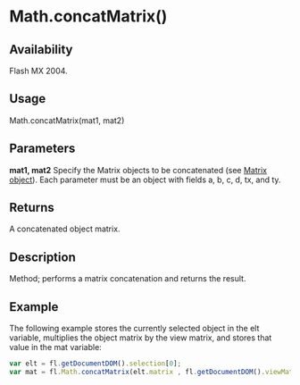 # Math.concatMatrix()

## Availability

Flash MX 2004.

## Usage

Math.concatMatrix(mat1, mat2)

## Parameters

**mat1, mat2** Specify the Matrix objects to be concatenated (see [Matrix object](../Matrix_object/Matrix_summary.md)). Each parameter must be an object with fields a, b, c, d, tx, and ty.

## Returns

A concatenated object matrix.

## Description

Method; performs a matrix concatenation and returns the result.

## Example

The following example stores the currently selected object in the elt variable, multiplies the object matrix by the view matrix, and stores that value in the mat variable:

```javascript
var elt = fl.getDocumentDOM().selection[0];
var mat = fl.Math.concatMatrix(elt.matrix , fl.getDocumentDOM().viewMatrix);
```
